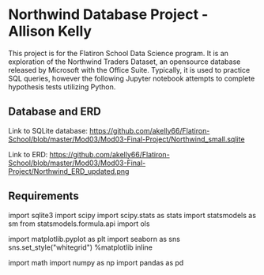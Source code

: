 # Northwind Database Project - Allison Kelly
This project is for the Flatiron School Data Science program. It is an exploration of the Northwind Traders Dataset,
an opensource database released by Microsoft with the Office Suite. Typically, it is used to practice SQL queries, however the following Jupyter notebook attempts to complete hypothesis tests utilizing Python.

## Database and ERD
Link to SQLite database: https://github.com/akelly66/Flatiron-School/blob/master/Mod03/Mod03-Final-Project/Northwind_small.sqlite

Link to ERD: https://github.com/akelly66/Flatiron-School/blob/master/Mod03/Mod03-Final-Project/Northwind_ERD_updated.png

## Requirements

import sqlite3
import scipy
import scipy.stats as stats
import statsmodels as sm
from statsmodels.formula.api import ols

import matplotlib.pyplot as plt
import seaborn as sns
sns.set_style("whitegrid")
%matplotlib inline

import math
import numpy as np
import pandas as pd
